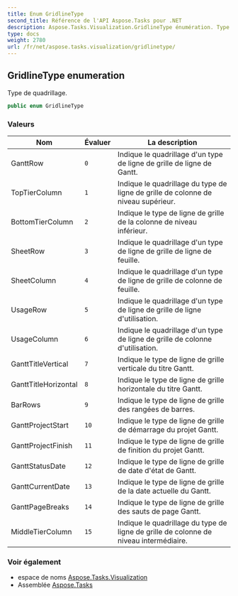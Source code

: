 ```yaml
---
title: Enum GridlineType
second_title: Référence de l'API Aspose.Tasks pour .NET
description: Aspose.Tasks.Visualization.GridlineType énumération. Type de quadrillage.
type: docs
weight: 2780
url: /fr/net/aspose.tasks.visualization/gridlinetype/
---
```

## GridlineType enumeration

Type de quadrillage.

```csharp
public enum GridlineType
```

### Valeurs

| Nom | Évaluer | La description |
| --- | --- | --- |
| GanttRow | `0` | Indique le quadrillage d'un type de ligne de grille de ligne de Gantt. |
| TopTierColumn | `1` | Indique le quadrillage du type de ligne de grille de colonne de niveau supérieur. |
| BottomTierColumn | `2` | Indique le type de ligne de grille de la colonne de niveau inférieur. |
| SheetRow | `3` | Indique le quadrillage d'un type de ligne de grille de ligne de feuille. |
| SheetColumn | `4` | Indique le quadrillage d'un type de ligne de grille de colonne de feuille. |
| UsageRow | `5` | Indique le quadrillage d'un type de ligne de grille de ligne d'utilisation. |
| UsageColumn | `6` | Indique le quadrillage d'un type de ligne de grille de colonne d'utilisation. |
| GanttTitleVertical | `7` | Indique le type de ligne de grille verticale du titre Gantt. |
| GanttTitleHorizontal | `8` | Indique le type de ligne de grille horizontale du titre Gantt. |
| BarRows | `9` | Indique le type de ligne de grille des rangées de barres. |
| GanttProjectStart | `10` | Indique le type de ligne de grille de démarrage du projet Gantt. |
| GanttProjectFinish | `11` | Indique le type de ligne de grille de finition du projet Gantt. |
| GanttStatusDate | `12` | Indique le type de ligne de grille de date d'état de Gantt. |
| GanttCurrentDate | `13` | Indique le type de ligne de grille de la date actuelle du Gantt. |
| GanttPageBreaks | `14` | Indique le type de ligne de grille des sauts de page Gantt. |
| MiddleTierColumn | `15` | Indique le quadrillage du type de ligne de grille de colonne de niveau intermédiaire. |

### Voir également

* espace de noms [Aspose.Tasks.Visualization](../../aspose.tasks.visualization/)
* Assemblée [Aspose.Tasks](../../)


